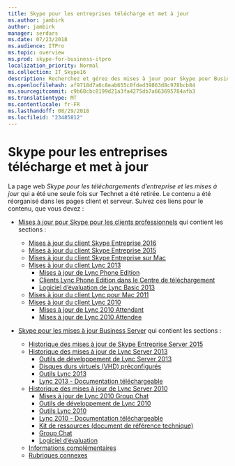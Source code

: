 ```yaml
---
title: Skype pour les entreprises télécharge et met à jour
ms.author: jambirk
author: jambirk
manager: serdars
ms.date: 07/23/2018
ms.audience: ITPro
ms.topic: overview
ms.prod: skype-for-business-itpro
localization_priority: Normal
ms.collection: IT_Skype16
description: Recherchez et gérez des mises à jour pour Skype pour Business Server ou Lync 2013. Utilisez les liens pour obtenir plus d’informations et télécharger les mises à jour.
ms.openlocfilehash: af9718d7a6c8eab655c0fded39863d8c978bcb84
ms.sourcegitcommit: c9b68cbc8199d21a3fa4275db7a663695784afb3
ms.translationtype: MT
ms.contentlocale: fr-FR
ms.lasthandoff: 08/29/2018
ms.locfileid: "23485812"
---
```

# <a name="skype-for-business-downloads-and-updates"></a>Skype pour les entreprises télécharge et met à jour

La page web _Skype pour les téléchargements d’entreprise et les mises à jour_ qui a été une seule fois sur Technet a été retirée. Le contenu a été réorganisé dans les pages client et serveur. Suivez ces liens pour le contenu, que vous devez :

- [Mises à jour pour Skype pour les clients professionnels](sfb-client-updates.md) qui contient les sections :
    - [Mises à jour du client Skype Entreprise 2016](sfb-client-updates.md#skype-for-business-2016-client-updates)
    - [Mises à jour du client Skype Entreprise 2015](sfb-client-updates.md#skype-for-business-2015-client-updates)
    - [Mises à jour du client Skype Entreprise sur Mac](sfb-client-updates.md#skype-for-business-on-mac-client-updates)
    - [Mises à jour du client Lync 2013](sfb-client-updates.md#lync-2013-client-updates)
        - [Mises à jour de Lync Phone Edition](sfb-client-updates.md#lync-phone-edition-updates)
        - [Clients Lync Phone Edition dans le Centre de téléchargement](sfb-client-updates.md#lync-phone-edition-clients-on-download-center)
        - [Logiciel d’évaluation de Lync Basic 2013](sfb-client-updates.md#trial-software)
    - [Mises à jour du client Lync pour Mac 2011](sfb-client-updates.md#lync-for-mac-2011-client-updates)
    - [Mises à jour du client Lync 2010](sfb-client-updates.md#lync-2010-client-updates)
        - [Mises à jour de Lync 2010 Attendant](sfb-client-updates.md#lync-2010-attendant-updates)
        - [Mises à jour de Lync 2010 Attendee](sfb-client-updates.md#lync-2010-attendee-updates)

- [Skype pour les mises à jour Business Server](sfb-server-updates.md) qui contient les sections :
    - [Historique des mises à jour de Skype Entreprise Server 2015](sfb-server-updates.md#skype-for-business-server-2015-update-history)
    - [Historique des mises à jour de Lync Server 2013](sfb-server-updates.md#lync-server-2013-update-history)
        - [Outils de développement de Lync Server 2013](sfb-server-updates.md#lync-server-2013-dev-tools)
        - [Disques durs virtuels (VHD) préconfigurés](sfb-server-updates.md#pre-configured-vhds)
        - [Outils Lync 2013](sfb-server-updates.md#lync-2013-tools)
        - [Lync 2013 - Documentation téléchargeable](sfb-server-updates.md#lync-2013-downloadable-documentation)
    - [Historique des mises à jour de Lync Server 2010](sfb-server-updates.md#lync-server-2010-update-history)
        - [Mises à jour de Lync 2010 Group Chat](sfb-server-updates.md#group-chat-2010-updates)
        - [Outils de développement de Lync 2010](sfb-server-updates.md#lync-2010-dev-tools)
        - [Outils Lync 2010](sfb-server-updates.md#lync-2010-tools)
        - [Lync 2010 - Documentation téléchargeable](sfb-server-updates.md#lync-2010-downloadable-documentation)
        - [Kit de ressources (document de référence technique)](sfb-server-updates.md#resource-kit-technical-reference)
        - [Group Chat](sfb-server-updates.md#group-chat)
        - [Logiciel d’évaluation](sfb-server-updates.md#trial-software)
    - [Informations complémentaires](sfb-server-updates.md#additional-information)
    - [Rubriques connexes](sfb-server-updates.md#related-topics)